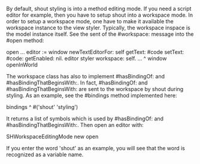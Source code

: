 By default, shout styling is into a method editing mode. If you need a script editor for example, then you have to setup shout into a workspace mode. In order to setup a workspace mode, one have to make it available the workspace instance to the view styler. Typically, the workspace inspace is the model instance itself. See the sent of the #workspace: message into the #open method:

open
	...
	editor := window newTextEditorFor:  self getText:  #code setText: #code: getEnabled: nil. 
	editor styler workspace: self. 
	...
	^ window openInWorld

The workspace class has also to implement #hasBindingOf: and #hasBindingThatBeginsWith:. In fact, #hasBindingOf: and #hasBindingThatBeginsWith: are sent to the workspace by shout during styling. As an example, see the #bindings method implemented here:

bindings
	^ #('shout' 'styling')

It returns a list of symbols which is used by #hasBindingOf: and #hasBindingThatBeginsWith:. 
Then open an editor with:

SHWorkspaceEditingMode new open

If you enter the word 'shout' as an example, you will see that the word is recognized as a variable name.
